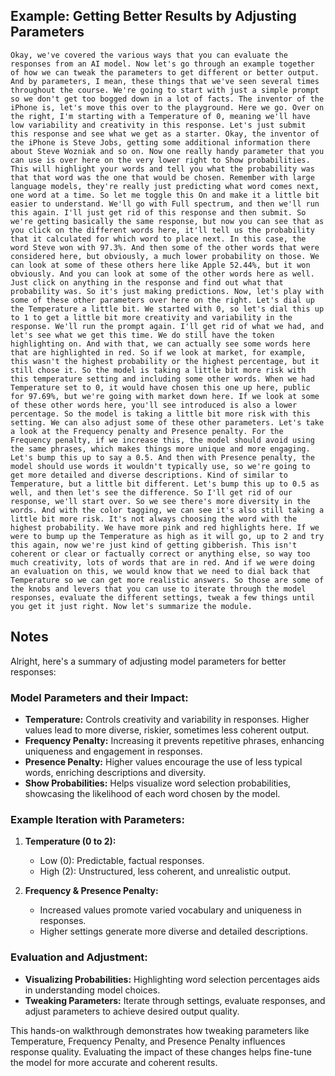 ## Example: Getting Better Results by Adjusting Parameters
```
Okay, we've covered the various ways that you can evaluate the responses from an AI model. Now let's go through an example together of how we can tweak the parameters to get different or better output. And by parameters, I mean, these things that we've seen several times throughout the course. We're going to start with just a simple prompt so we don't get too bogged down in a lot of facts. The inventor of the iPhone is, let's move this over to the playground. Here we go. Over on the right, I'm starting with a Temperature of 0, meaning we'll have low variability and creativity in this response. Let's just submit this response and see what we get as a starter. Okay, the inventor of the iPhone is Steve Jobs, getting some additional information there about Steve Wozniak and so on. Now one really handy parameter that you can use is over here on the very lower right to Show probabilities. This will highlight your words and tell you what the probability was that that word was the one that would be chosen. Remember with large language models, they're really just predicting what word comes next, one word at a time. So let me toggle this On and make it a little bit easier to understand. We'll go with Full spectrum, and then we'll run this again. I'll just get rid of this response and then submit. So we're getting basically the same response, but now you can see that as you click on the different words here, it'll tell us the probability that it calculated for which word to place next. In this case, the word Steve won with 97.3%. And then some of the other words that were considered here, but obviously, a much lower probability on those. We can look at some of these others here like Apple 52.44%, but it won obviously. And you can look at some of the other words here as well. Just click on anything in the response and find out what that probability was. So it's just making predictions. Now, let's play with some of these other parameters over here on the right. Let's dial up the Temperature a little bit. We started with 0, so let's dial this up to 1 to get a little bit more creativity and variability in the response. We'll run the prompt again. I'll get rid of what we had, and let's see what we get this time. We do still have the token highlighting on. And with that, we can actually see some words here that are highlighted in red. So if we look at market, for example, this wasn't the highest probability or the highest percentage, but it still chose it. So the model is taking a little bit more risk with this temperature setting and including some other words. When we had Temperature set to 0, it would have chosen this one up here, public for 97.69%, but we're going with market down here. If we look at some of these other words here, you'll see introduced is also a lower percentage. So the model is taking a little bit more risk with this setting. We can also adjust some of these other parameters. Let's take a look at the Frequency penalty and Presence penalty. For the Frequency penalty, if we increase this, the model should avoid using the same phrases, which makes things more unique and more engaging. Let's bump this up to say a 0.5. And then with Presence penalty, the model should use words it wouldn't typically use, so we're going to get more detailed and diverse descriptions. Kind of similar to Temperature, but a little bit different. Let's bump this up to 0.5 as well, and then let's see the difference. So I'll get rid of our response, we'll start over. So we see there's more diversity in the words. And with the color tagging, we can see it's also still taking a little bit more risk. It's not always choosing the word with the highest probability. We have more pink and red highlights here. If we were to bump up the Temperature as high as it will go, up to 2 and try this again, now we're just kind of getting gibberish. This isn't coherent or clear or factually correct or anything else, so way too much creativity, lots of words that are in red. And if we were doing an evaluation on this, we would know that we need to dial back that Temperature so we can get more realistic answers. So those are some of the knobs and levers that you can use to iterate through the model responses, evaluate the different settings, tweak a few things until you get it just right. Now let's summarize the module.
```

## Notes
Alright, here's a summary of adjusting model parameters for better responses:

### Model Parameters and their Impact:
- **Temperature:** Controls creativity and variability in responses. Higher values lead to more diverse, riskier, sometimes less coherent output.
- **Frequency Penalty:** Increasing it prevents repetitive phrases, enhancing uniqueness and engagement in responses.
- **Presence Penalty:** Higher values encourage the use of less typical words, enriching descriptions and diversity.
- **Show Probabilities:** Helps visualize word selection probabilities, showcasing the likelihood of each word chosen by the model.

### Example Iteration with Parameters:
1. **Temperature (0 to 2):**
   - Low (0): Predictable, factual responses.
   - High (2): Unstructured, less coherent, and unrealistic output.

2. **Frequency & Presence Penalty:**
   - Increased values promote varied vocabulary and uniqueness in responses.
   - Higher settings generate more diverse and detailed descriptions.

### Evaluation and Adjustment:
- **Visualizing Probabilities:** Highlighting word selection percentages aids in understanding model choices.
- **Tweaking Parameters:** Iterate through settings, evaluate responses, and adjust parameters to achieve desired output quality.

This hands-on walkthrough demonstrates how tweaking parameters like Temperature, Frequency Penalty, and Presence Penalty influences response quality. Evaluating the impact of these changes helps fine-tune the model for more accurate and coherent results.